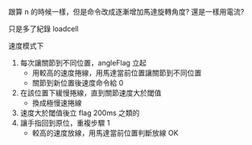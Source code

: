 跟算 n 的時候一樣，但是命令改成逐漸增加馬達旋轉角度? 還是一樣用電流?

只是多了紀錄 loadcell

速度模式下

1. 每次讓關節到不同位置，angleFlag 立起
   - 用較高的速度捲線，用馬達當前位置讓關節到不同位置
   - 關節到新位置後速度命令給 0
2. 在該位置下緩慢捲線，直到關節速度大於閾值
   - 換成極慢速捲線
3. 速度大於閾值後立 flag 200ms 之類的
4. 讓手指回到原位，重複步驟 1
   - 較高的速度放線，用馬達當前位置判斷放線 OK
